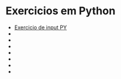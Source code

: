 # Exercicios em Python

* [Exercicio de input PY](https://github.com/Josucka/exerciciosaula6/blob/main/exe1.py)
* []()
* []()
* []()
* []()
* []()
* []()
* []()
